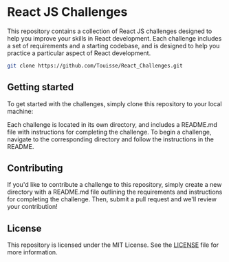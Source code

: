 # React JS Challenges

This repository contains a collection of React JS challenges designed to help you improve your skills in React development. Each challenge includes a set of requirements and a starting codebase, and is designed to help you practice a particular aspect of React development.

```bash
git clone https://github.com/Touisse/React_Challenges.git
```

## Getting started

To get started with the challenges, simply clone this repository to your local machine:

Each challenge is located in its own directory, and includes a README.md file with instructions for completing the challenge. To begin a challenge, navigate to the corresponding directory and follow the instructions in the README.

## Contributing

If you'd like to contribute a challenge to this repository, simply create a new directory with a README.md file outlining the requirements and instructions for completing the challenge. Then, submit a pull request and we'll review your contribution!

## License

This repository is licensed under the MIT License. See the [LICENSE](LICENSE) file for more information.
